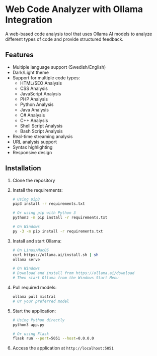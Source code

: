 # Web Code Analyzer with Ollama Integration

A web-based code analysis tool that uses Ollama AI models to analyze different types of code and provide structured feedback.

## Features

- Multiple language support (Swedish/English)
- Dark/Light theme
- Support for multiple code types:
  - HTML/SEO Analysis
  - CSS Analysis
  - JavaScript Analysis
  - PHP Analysis
  - Python Analysis
  - Java Analysis
  - C# Analysis
  - C++ Analysis
  - Shell Script Analysis
  - Bash Script Analysis
- Real-time streaming analysis
- URL analysis support
- Syntax highlighting
- Responsive design

## Installation

1. Clone the repository

2. Install the requirements:
   ```bash
   # Using pip3
   pip3 install -r requirements.txt

   # Or using pip with Python 3
   python3 -m pip install -r requirements.txt

   # On Windows
   py -3 -m pip install -r requirements.txt
   ```

3. Install and start Ollama:
   ```bash
   # On Linux/MacOS
   curl https://ollama.ai/install.sh | sh
   ollama serve

   # On Windows
   # Download and install from https://ollama.ai/download
   # Then start Ollama from the Windows Start Menu
   ```

4. Pull required models:
   ```bash
   ollama pull mistral
   # Or your preferred model
   ```

5. Start the application:
   ```bash
   # Using Python directly
   python3 app.py

   # Or using Flask
   flask run --port=5051 --host=0.0.0.0
   ```

6. Access the application at `http://localhost:5051`
